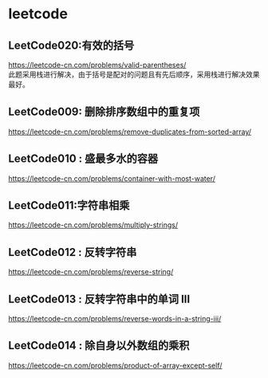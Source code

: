# leetcode
## LeetCode020:有效的括号      
https://leetcode-cn.com/problems/valid-parentheses/ <br>
此题采用栈进行解决，由于括号是配对的问题且有先后顺序，采用栈进行解决效果最好。

## LeetCode009: 删除排序数组中的重复项      
https://leetcode-cn.com/problems/remove-duplicates-from-sorted-array/ <br>

## LeetCode010 : 盛最多水的容器        
https://leetcode-cn.com/problems/container-with-most-water/ <br>

## LeetCode011:字符串相乘           
https://leetcode-cn.com/problems/multiply-strings/ <br>

## LeetCode012 : 反转字符串          
https://leetcode-cn.com/problems/reverse-string/ <br>

## LeetCode013 : 反转字符串中的单词 III       
https://leetcode-cn.com/problems/reverse-words-in-a-string-iii/ <br>

## LeetCode014 : 除自身以外数组的乘积                 
https://leetcode-cn.com/problems/product-of-array-except-self/ <br>

